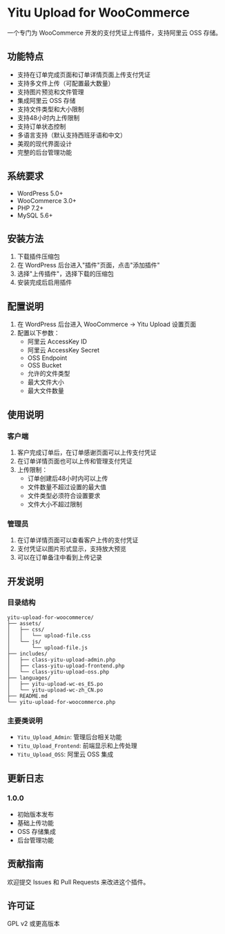 # Yitu Upload for WooCommerce

一个专门为 WooCommerce 开发的支付凭证上传插件，支持阿里云 OSS 存储。

## 功能特点

- 支持在订单完成页面和订单详情页面上传支付凭证
- 支持多文件上传（可配置最大数量）
- 支持图片预览和文件管理
- 集成阿里云 OSS 存储
- 支持文件类型和大小限制
- 支持48小时内上传限制
- 支持订单状态控制
- 多语言支持（默认支持西班牙语和中文）
- 美观的现代界面设计
- 完整的后台管理功能

## 系统要求

- WordPress 5.0+
- WooCommerce 3.0+
- PHP 7.2+
- MySQL 5.6+

## 安装方法

1. 下载插件压缩包
2. 在 WordPress 后台进入"插件"页面，点击"添加插件"
3. 选择"上传插件"，选择下载的压缩包
4. 安装完成后启用插件

## 配置说明

1. 在 WordPress 后台进入 WooCommerce → Yitu Upload 设置页面
2. 配置以下参数：
   - 阿里云 AccessKey ID
   - 阿里云 AccessKey Secret
   - OSS Endpoint
   - OSS Bucket
   - 允许的文件类型
   - 最大文件大小
   - 最大文件数量

## 使用说明

### 客户端

1. 客户完成订单后，在订单感谢页面可以上传支付凭证
2. 在订单详情页面也可以上传和管理支付凭证
3. 上传限制：
   - 订单创建后48小时内可以上传
   - 文件数量不超过设置的最大值
   - 文件类型必须符合设置要求
   - 文件大小不超过限制

### 管理员

1. 在订单详情页面可以查看客户上传的支付凭证
2. 支付凭证以图片形式显示，支持放大预览
3. 可以在订单备注中看到上传记录

## 开发说明

### 目录结构

```
yitu-upload-for-woocommerce/
├── assets/
│   ├── css/
│   │   └── upload-file.css
│   └── js/
│       └── upload-file.js
├── includes/
│   ├── class-yitu-upload-admin.php
│   ├── class-yitu-upload-frontend.php
│   └── class-yitu-upload-oss.php
├── languages/
│   ├── yitu-upload-wc-es_ES.po
│   └── yitu-upload-wc-zh_CN.po
├── README.md
└── yitu-upload-for-woocommerce.php
```

### 主要类说明

- `Yitu_Upload_Admin`: 管理后台相关功能
- `Yitu_Upload_Frontend`: 前端显示和上传处理
- `Yitu_Upload_OSS`: 阿里云 OSS 集成

## 更新日志

### 1.0.0
- 初始版本发布
- 基础上传功能
- OSS 存储集成
- 后台管理功能

## 贡献指南

欢迎提交 Issues 和 Pull Requests 来改进这个插件。

## 许可证

GPL v2 或更高版本 